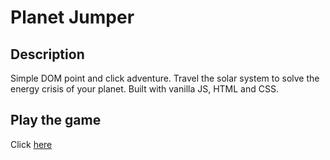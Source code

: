# Planet Jumper

## Description

Simple DOM point and click adventure. 
Travel the solar system to solve the energy crisis of your planet.
Built with vanilla JS, HTML and CSS.

## Play the game

Click [here](https://stanggren.github.io/planet-jumper/)